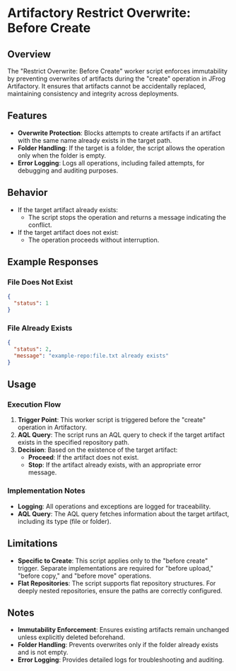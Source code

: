 
# Artifactory Restrict Overwrite: Before Create

## Overview

The "Restrict Overwrite: Before Create" worker script enforces immutability by preventing overwrites of artifacts during the "create" operation in JFrog Artifactory. It ensures that artifacts cannot be accidentally replaced, maintaining consistency and integrity across deployments.

## Features

- **Overwrite Protection**: Blocks attempts to create artifacts if an artifact with the same name already exists in the target path.
- **Folder Handling**: If the target is a folder, the script allows the operation only when the folder is empty.
- **Error Logging**: Logs all operations, including failed attempts, for debugging and auditing purposes.

## Behavior

- If the target artifact already exists:
  - The script stops the operation and returns a message indicating the conflict.
- If the target artifact does not exist:
  - The operation proceeds without interruption.

## Example Responses

### File Does Not Exist
```json
{
  "status": 1
}
```

### File Already Exists
```json
{
  "status": 2,
  "message": "example-repo:file.txt already exists"
}
```

## Usage

### Execution Flow
1. **Trigger Point**: This worker script is triggered before the "create" operation in Artifactory.
2. **AQL Query**: The script runs an AQL query to check if the target artifact exists in the specified repository path.
3. **Decision**: Based on the existence of the target artifact:
   - **Proceed**: If the artifact does not exist.
   - **Stop**: If the artifact already exists, with an appropriate error message.

### Implementation Notes
- **Logging**: All operations and exceptions are logged for traceability.
- **AQL Query**: The AQL query fetches information about the target artifact, including its type (file or folder).

## Limitations

- **Specific to Create**: This script applies only to the "before create" trigger. Separate implementations are required for "before upload," "before copy," and "before move" operations.
- **Flat Repositories**: The script supports flat repository structures. For deeply nested repositories, ensure the paths are correctly configured.

## Notes

- **Immutability Enforcement**: Ensures existing artifacts remain unchanged unless explicitly deleted beforehand.
- **Folder Handling**: Prevents overwrites only if the folder already exists and is not empty.
- **Error Logging**: Provides detailed logs for troubleshooting and auditing.
